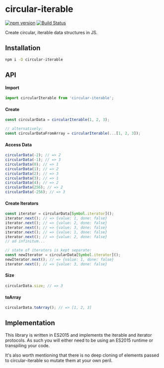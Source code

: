 # circular-iterable

[![npm version](https://badge.fury.io/js/circular-iterable.svg)](http://badge.fury.io/js/circular-iterable)
[![Build Status](https://travis-ci.org/benji6/circular-iterable.svg?branch=master)](https://travis-ci.org/benji6/circular-iterable)

Create circular, iterable data structures in JS.

## Installation

```bash
npm i -D circular-iterable
```

## API

#### Import

```javascript
import circularIterable from 'circular-iterable';
```

#### Create

```javascript
const circularData = circularIterable(1, 2, 3);

// alternatively:
const circularDataFromArray = circularIterable(...[1, 2, 3]);
```

#### Access Data

```javascript
circularData(-2); // => 2
circularData(-1); // => 3
circularData(0); // => 1
circularData(1); // => 2
circularData(2); // => 3
circularData(3); // => 1
circularData(4); // => 2
circularData(256); // => 2
circularData(-256); // => 3
```

#### Create Iterators

```javascript
const iterator = circularData[Symbol.iterator]();
iterator.next(); // => {value: 1, done: false}
iterator.next(); // => {value: 2, done: false}
iterator.next(); // => {value: 3, done: false}
iterator.next(); // => {value: 1, done: false}
iterator.next(); // => {value: 2, done: false}
// ad infinitum...

// state of iterators is kept separate:
const newIterator = circularData[Symbol.iterator]();
newIterator.next(); // => {value: 1, done: false}
iterator.next(); // => {value: 3, done: false}
```

#### Size

```javascript
circularData.size; // => 3
```

#### toArray

```javascript
circularData.toArray(); // => [1, 2, 3]
```

## Implementation

This library is written in ES2015 and implements the iterable and iterator protocols. As such you will either need to be using an ES2015 runtime or transpiling your code.

It's also worth mentioning that there is no deep cloning of elements passed to circular-iterable so mutate them at your own peril.
